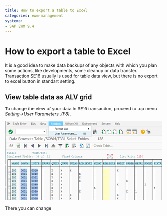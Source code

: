 ```yaml
---
title: How to export a table to Excel
categories: ewm-management
systems:
- SAP EWM 9.4
---
```


# How to export a table to Excel

It is a good idea to make data backups of any objects with which you plan some actions, like developments, some cleanup or data transfer. Transaction SE16 usually is used for table data view, but there is no export to excel button in standart setting.

## View table data as ALV grid

To change the view of your data in SE16 transaction, proceed to top menu *Setting*->*User Parameters..(F8)*.

![Settings->UserParameters screenshot](/assets/i/2018/03/settings-user_parameters.png)

There you can change 
